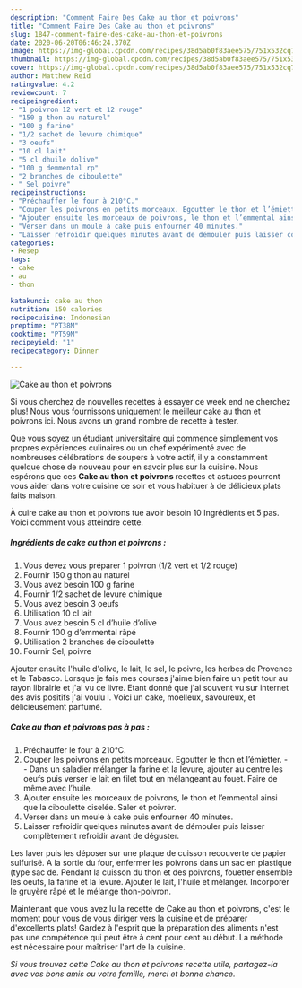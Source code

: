 ```yaml
---
description: "Comment Faire Des Cake au thon et poivrons"
title: "Comment Faire Des Cake au thon et poivrons"
slug: 1847-comment-faire-des-cake-au-thon-et-poivrons
date: 2020-06-20T06:46:24.370Z
image: https://img-global.cpcdn.com/recipes/38d5ab0f83aee575/751x532cq70/cake-au-thon-et-poivrons-photo-principale-de-la-recette.jpg
thumbnail: https://img-global.cpcdn.com/recipes/38d5ab0f83aee575/751x532cq70/cake-au-thon-et-poivrons-photo-principale-de-la-recette.jpg
cover: https://img-global.cpcdn.com/recipes/38d5ab0f83aee575/751x532cq70/cake-au-thon-et-poivrons-photo-principale-de-la-recette.jpg
author: Matthew Reid
ratingvalue: 4.2
reviewcount: 7
recipeingredient:
- "1 poivron 12 vert et 12 rouge"
- "150 g thon au naturel"
- "100 g farine"
- "1/2 sachet de levure chimique"
- "3 oeufs"
- "10 cl lait"
- "5 cl dhuile dolive"
- "100 g demmental rp"
- "2 branches de ciboulette"
- " Sel poivre"
recipeinstructions:
- "Préchauffer le four à 210°C."
- "Couper les poivrons en petits morceaux. Egoutter le thon et l’émietter.  Dans un saladier mélanger la farine et la levure, ajouter au centre les oeufs puis verser le lait en filet tout en mélangeant au fouet. Faire de même avec l’huile."
- "Ajouter ensuite les morceaux de poivrons, le thon et l’emmental ainsi que la ciboulette ciselée. Saler et poivrer."
- "Verser dans un moule à cake puis enfourner 40 minutes."
- "Laisser refroidir quelques minutes avant de démouler puis laisser complètement refroidir avant de déguster."
categories:
- Resep
tags:
- cake
- au
- thon

katakunci: cake au thon 
nutrition: 150 calories
recipecuisine: Indonesian
preptime: "PT38M"
cooktime: "PT59M"
recipeyield: "1"
recipecategory: Dinner

---
```



![Cake au thon et poivrons](https://img-global.cpcdn.com/recipes/38d5ab0f83aee575/751x532cq70/cake-au-thon-et-poivrons-photo-principale-de-la-recette.jpg)

Si vous cherchez de nouvelles recettes à essayer ce week end ne cherchez plus! Nous vous fournissons uniquement le meilleur cake au thon et poivrons ici. Nous avons un grand nombre de recette à tester.

Que vous soyez un étudiant universitaire qui commence simplement vos propres expériences culinaires ou un chef expérimenté avec de nombreuses célébrations de soupers à votre actif, il y a constamment quelque chose de nouveau pour en savoir plus sur la cuisine. Nous espérons que ces <strong> Cake au thon et poivrons </strong> recettes et astuces pourront vous aider dans votre cuisine ce soir et vous habituer à de délicieux plats faits maison.

<!--inarticleads1-->

À cuire cake au thon et poivrons tue avoir besoin 10 Ingrédients et 5 pas. Voici comment vous atteindre cette.

##### Ingrédients de cake au thon et poivrons :

1. Vous devez vous préparer 1 poivron (1/2 vert et 1/2 rouge)
1. Fournir 150 g thon au naturel
1. Vous avez besoin 100 g farine
1. Fournir 1/2 sachet de levure chimique
1. Vous avez besoin 3 oeufs
1. Utilisation 10 cl lait
1. Vous avez besoin 5 cl d’huile d’olive
1. Fournir 100 g d’emmental râpé
1. Utilisation 2 branches de ciboulette
1. Fournir  Sel, poivre


Ajouter ensuite l&#39;huile d&#39;olive, le lait, le sel, le poivre, les herbes de Provence et le Tabasco. Lorsque je fais mes courses j&#39;aime bien faire un petit tour au rayon librairie et j&#39;ai vu ce livre. Etant donné que j&#39;ai souvent vu sur internet des avis positifs j&#39;ai voulu l. Voici un cake, moelleux, savoureux, et délicieusement parfumé. 

<!--inarticleads2-->

##### Cake au thon et poivrons pas à pas :

1. Préchauffer le four à 210°C.
1. Couper les poivrons en petits morceaux. Egoutter le thon et l’émietter. -  - Dans un saladier mélanger la farine et la levure, ajouter au centre les oeufs puis verser le lait en filet tout en mélangeant au fouet. Faire de même avec l’huile.
1. Ajouter ensuite les morceaux de poivrons, le thon et l’emmental ainsi que la ciboulette ciselée. Saler et poivrer.
1. Verser dans un moule à cake puis enfourner 40 minutes.
1. Laisser refroidir quelques minutes avant de démouler puis laisser complètement refroidir avant de déguster.


Les laver puis les déposer sur une plaque de cuisson recouverte de papier sulfurisé. A la sortie du four, enfermer les poivrons dans un sac en plastique (type sac de. Pendant la cuisson du thon et des poivrons, fouetter ensemble les oeufs, la farine et la levure. Ajouter le lait, l&#39;huile et mélanger. Incorporer le gruyère râpé et le mélange thon-poivron. 

<!--inarticleads1-->

<p>
Maintenant que vous avez lu la recette de Cake au thon et poivrons, c'est le moment pour vous de vous diriger vers la cuisine et de préparer d'excellents plats! Gardez à l'esprit que la préparation des aliments n'est pas une compétence qui peut être à cent pour cent au début. La méthode est nécessaire pour maîtriser l'art de la cuisine.
</p>

<p>
<i>Si vous trouvez cette Cake au thon et poivrons recette utile, partagez-la avec vos bons amis ou votre famille, merci et bonne chance.</i>
</p>
